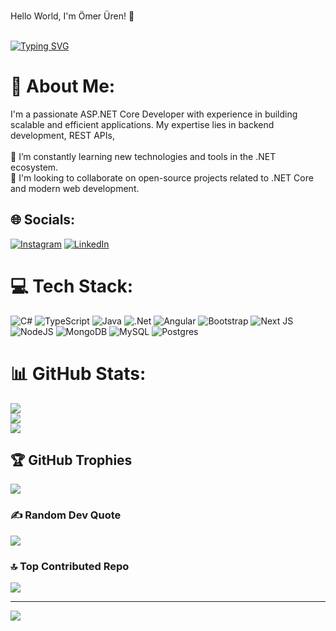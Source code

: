 <br>Hello World, I'm Ömer Üren! 👋<br>

<br>[![Typing SVG](https://readme-typing-svg.demolab.com?font=Source+Code+Pro&vCenter=true&pause=1000&width=435&lines=FullStack+.NET+Developer)](https://git.io/typing-svg)<br>
# 💫 About Me:
I'm a passionate ASP.NET Core Developer with experience in building scalable and efficient applications. My expertise lies in backend development, REST APIs,<br><br>🌱 I’m constantly learning new technologies and tools in the .NET ecosystem.<br>🔭 I'm looking to collaborate on open-source projects related to .NET Core and modern web development.


## 🌐 Socials:
[![Instagram](https://img.shields.io/badge/Instagram-%23E4405F.svg?logo=Instagram&logoColor=white)](https://instagram.com/https://www.instagram.com/omeruren27/) [![LinkedIn](https://img.shields.io/badge/LinkedIn-%230077B5.svg?logo=linkedin&logoColor=white)](https://linkedin.com/in/https://www.linkedin.com/in/omeruren/) 

# 💻 Tech Stack:
![C#](https://img.shields.io/badge/c%23-%23239120.svg?style=for-the-badge&logo=csharp&logoColor=white) ![TypeScript](https://img.shields.io/badge/typescript-%23007ACC.svg?style=for-the-badge&logo=typescript&logoColor=white) ![Java](https://img.shields.io/badge/java-%23ED8B00.svg?style=for-the-badge&logo=openjdk&logoColor=white) ![.Net](https://img.shields.io/badge/.NET-5C2D91?style=for-the-badge&logo=.net&logoColor=white) ![Angular](https://img.shields.io/badge/angular-%23DD0031.svg?style=for-the-badge&logo=angular&logoColor=white) ![Bootstrap](https://img.shields.io/badge/bootstrap-%238511FA.svg?style=for-the-badge&logo=bootstrap&logoColor=white) ![Next JS](https://img.shields.io/badge/Next-black?style=for-the-badge&logo=next.js&logoColor=white) ![NodeJS](https://img.shields.io/badge/node.js-6DA55F?style=for-the-badge&logo=node.js&logoColor=white) ![MongoDB](https://img.shields.io/badge/MongoDB-%234ea94b.svg?style=for-the-badge&logo=mongodb&logoColor=white) ![MySQL](https://img.shields.io/badge/mysql-4479A1.svg?style=for-the-badge&logo=mysql&logoColor=white) ![Postgres](https://img.shields.io/badge/postgres-%23316192.svg?style=for-the-badge&logo=postgresql&logoColor=white)
# 📊 GitHub Stats:
![](https://github-readme-stats.vercel.app/api?username=omeruren&theme=dark&hide_border=true&include_all_commits=false&count_private=true)<br/>
![](https://nirzak-streak-stats.vercel.app/?user=omeruren&theme=dark&hide_border=true)<br/>
![](https://github-readme-stats.vercel.app/api/top-langs/?username=omeruren&theme=dark&hide_border=true&include_all_commits=false&count_private=true&layout=compact)

## 🏆 GitHub Trophies
![](https://github-profile-trophy.vercel.app/?username=omeruren&theme=radical&no-frame=false&no-bg=true&margin-w=4)

### ✍️ Random Dev Quote
![](https://quotes-github-readme.vercel.app/api?type=horizontal&theme=dark)

### 🔝 Top Contributed Repo
![](https://github-contributor-stats.vercel.app/api?username=omeruren&limit=5&theme=dark&combine_all_yearly_contributions=true)

---
[![](https://visitcount.itsvg.in/api?id=omeruren&icon=0&color=0)](https://visitcount.itsvg.in)

<!-- Proudly created with GPRM ( https://gprm.itsvg.in ) -->
